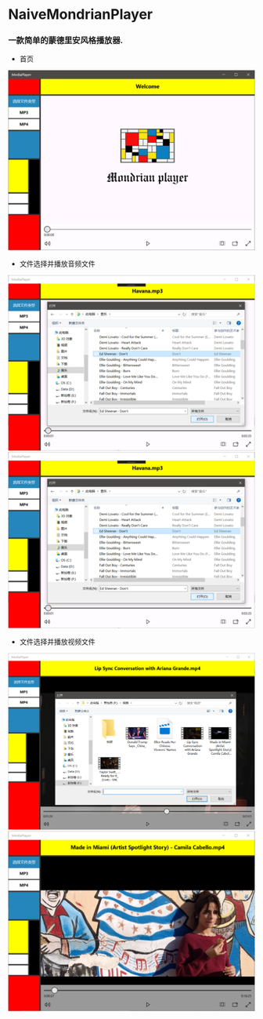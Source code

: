 # NaiveMondrianPlayer
### 一款简单的蒙德里安风格播放器.

- 首页

![](readme_img/main.png)

- 文件选择并播放音频文件

![](readme_img/mp3c.png)![](readme_img/mp3c.png)

- 文件选择并播放视频文件

![](readme_img/mp4c.png)![](readme_img/mp42.png)
